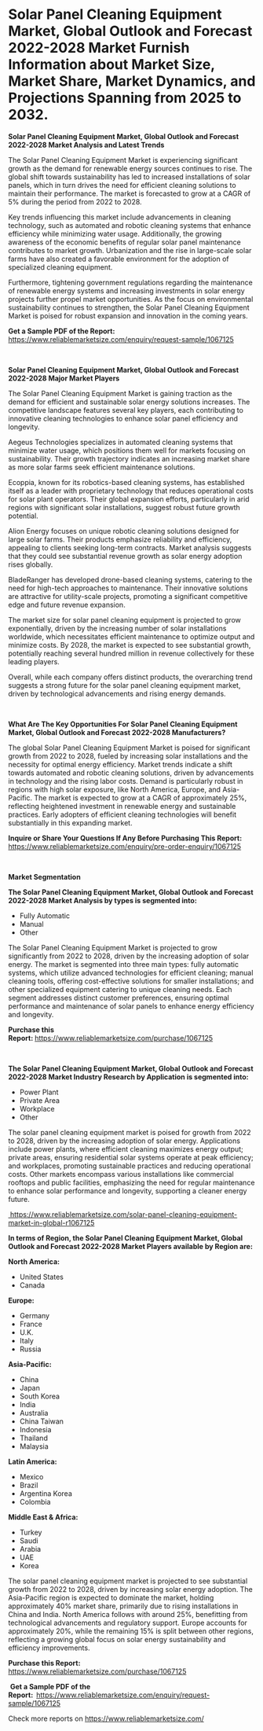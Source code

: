 <p><h1>Solar Panel Cleaning Equipment Market, Global Outlook and Forecast 2022-2028 Market Furnish Information about Market Size, Market Share, Market Dynamics, and Projections Spanning from 2025 to 2032.</h1></p><p><strong>Solar Panel Cleaning Equipment Market, Global Outlook and Forecast 2022-2028 Market Analysis and Latest Trends</strong></p>
<p><p>The Solar Panel Cleaning Equipment Market is experiencing significant growth as the demand for renewable energy sources continues to rise. The global shift towards sustainability has led to increased installations of solar panels, which in turn drives the need for efficient cleaning solutions to maintain their performance. The market is forecasted to grow at a CAGR of 5% during the period from 2022 to 2028. </p><p>Key trends influencing this market include advancements in cleaning technology, such as automated and robotic cleaning systems that enhance efficiency while minimizing water usage. Additionally, the growing awareness of the economic benefits of regular solar panel maintenance contributes to market growth. Urbanization and the rise in large-scale solar farms have also created a favorable environment for the adoption of specialized cleaning equipment. </p><p>Furthermore, tightening government regulations regarding the maintenance of renewable energy systems and increasing investments in solar energy projects further propel market opportunities. As the focus on environmental sustainability continues to strengthen, the Solar Panel Cleaning Equipment Market is poised for robust expansion and innovation in the coming years.</p></p>
<p><strong>Get a Sample PDF of the Report:&nbsp;</strong> <a href="https://www.reliablemarketsize.com/enquiry/request-sample/1067125?utm_campaign=3351&utm_medium=2&utm_source=Github&utm_content=ia&utm_term=21032025&utm_id=solar-panel-cleaning-equipment-market-global-outlook-and-forecast-2022-2028">https://www.reliablemarketsize.com/enquiry/request-sample/1067125</a></p>
<p>&nbsp;</p>
<p><strong>Solar Panel Cleaning Equipment Market, Global Outlook and Forecast 2022-2028 Major Market Players</strong></p>
<p><p>The Solar Panel Cleaning Equipment Market is gaining traction as the demand for efficient and sustainable solar energy solutions increases. The competitive landscape features several key players, each contributing to innovative cleaning technologies to enhance solar panel efficiency and longevity.</p><p>Aegeus Technologies specializes in automated cleaning systems that minimize water usage, which positions them well for markets focusing on sustainability. Their growth trajectory indicates an increasing market share as more solar farms seek efficient maintenance solutions.</p><p>Ecoppia, known for its robotics-based cleaning systems, has established itself as a leader with proprietary technology that reduces operational costs for solar plant operators. Their global expansion efforts, particularly in arid regions with significant solar installations, suggest robust future growth potential.</p><p>Alion Energy focuses on unique robotic cleaning solutions designed for large solar farms. Their products emphasize reliability and efficiency, appealing to clients seeking long-term contracts. Market analysis suggests that they could see substantial revenue growth as solar energy adoption rises globally.</p><p>BladeRanger has developed drone-based cleaning systems, catering to the need for high-tech approaches to maintenance. Their innovative solutions are attractive for utility-scale projects, promoting a significant competitive edge and future revenue expansion.</p><p>The market size for solar panel cleaning equipment is projected to grow exponentially, driven by the increasing number of solar installations worldwide, which necessitates efficient maintenance to optimize output and minimize costs. By 2028, the market is expected to see substantial growth, potentially reaching several hundred million in revenue collectively for these leading players.</p><p>Overall, while each company offers distinct products, the overarching trend suggests a strong future for the solar panel cleaning equipment market, driven by technological advancements and rising energy demands.</p></p>
<p>&nbsp;</p>
<p><strong>What Are The Key Opportunities For Solar Panel Cleaning Equipment Market, Global Outlook and Forecast 2022-2028 Manufacturers?</strong></p>
<p><p>The global Solar Panel Cleaning Equipment Market is poised for significant growth from 2022 to 2028, fueled by increasing solar installations and the necessity for optimal energy efficiency. Market trends indicate a shift towards automated and robotic cleaning solutions, driven by advancements in technology and the rising labor costs. Demand is particularly robust in regions with high solar exposure, like North America, Europe, and Asia-Pacific. The market is expected to grow at a CAGR of approximately 25%, reflecting heightened investment in renewable energy and sustainable practices. Early adopters of efficient cleaning technologies will benefit substantially in this expanding market.</p></p>
<p><strong>Inquire or Share Your Questions If Any Before Purchasing This Report:</strong> <a href="https://www.reliablemarketsize.com/enquiry/pre-order-enquiry/1067125?utm_campaign=3351&utm_medium=2&utm_source=Github&utm_content=ia&utm_term=21032025&utm_id=solar-panel-cleaning-equipment-market-global-outlook-and-forecast-2022-2028">https://www.reliablemarketsize.com/enquiry/pre-order-enquiry/1067125</a></p>
<p>&nbsp;</p>
<p><strong>Market Segmentation</strong></p>
<p><strong>The Solar Panel Cleaning Equipment Market, Global Outlook and Forecast 2022-2028 Market Analysis by types is segmented into:</strong></p>
<p><ul><li>Fully Automatic</li><li>Manual</li><li>Other</li></ul></p>
<p><p>The Solar Panel Cleaning Equipment Market is projected to grow significantly from 2022 to 2028, driven by the increasing adoption of solar energy. The market is segmented into three main types: fully automatic systems, which utilize advanced technologies for efficient cleaning; manual cleaning tools, offering cost-effective solutions for smaller installations; and other specialized equipment catering to unique cleaning needs. Each segment addresses distinct customer preferences, ensuring optimal performance and maintenance of solar panels to enhance energy efficiency and longevity.</p></p>
<p><strong>Purchase this Report:&nbsp;</strong><a href="https://www.reliablemarketsize.com/purchase/1067125?utm_campaign=3351&utm_medium=2&utm_source=Github&utm_content=ia&utm_term=21032025&utm_id=solar-panel-cleaning-equipment-market-global-outlook-and-forecast-2022-2028">https://www.reliablemarketsize.com/purchase/1067125</a></p>
<p>&nbsp;</p>
<p><strong>The Solar Panel Cleaning Equipment Market, Global Outlook and Forecast 2022-2028 Market Industry Research by Application is segmented into:</strong></p>
<p><ul><li>Power Plant</li><li>Private Area</li><li>Workplace</li><li>Other</li></ul></p>
<p><p>The solar panel cleaning equipment market is poised for growth from 2022 to 2028, driven by the increasing adoption of solar energy. Applications include power plants, where efficient cleaning maximizes energy output; private areas, ensuring residential solar systems operate at peak efficiency; and workplaces, promoting sustainable practices and reducing operational costs. Other markets encompass various installations like commercial rooftops and public facilities, emphasizing the need for regular maintenance to enhance solar performance and longevity, supporting a cleaner energy future.</p></p>
<p><a href="https://www.reliablemarketsize.com/solar-panel-cleaning-equipment-market-in-global-r1067125?utm_campaign=3351&utm_medium=2&utm_source=Github&utm_content=ia&utm_term=21032025&utm_id=solar-panel-cleaning-equipment-market-global-outlook-and-forecast-2022-2028">&nbsp;https://www.reliablemarketsize.com/solar-panel-cleaning-equipment-market-in-global-r1067125</a></p>
<p><strong>In terms of Region, the Solar Panel Cleaning Equipment Market, Global Outlook and Forecast 2022-2028 Market Players available by Region are:</strong></p>
<p>
    <p> <strong> North America: </strong>
        <ul>
            <li>United States</li>
            <li>Canada</li>
        </ul>
        </p> 
    <p> <strong> Europe: </strong>
        <ul>
            <li>Germany</li>
            <li>France</li>
            <li>U.K.</li>
            <li>Italy</li>
            <li>Russia</li>
        </ul>
        </p> 
    <p> <strong> Asia-Pacific: </strong>
        <ul>
            <li>China</li>
            <li>Japan</li>
            <li>South Korea</li>
            <li>India</li>
            <li>Australia</li>
            <li>China Taiwan</li>
            <li>Indonesia</li>
            <li>Thailand</li>
            <li>Malaysia</li>
        </ul>
        </p> 
    <p> <strong> Latin America: </strong>
        <ul>
            <li>Mexico</li>
            <li>Brazil</li>
            <li>Argentina Korea</li>
            <li>Colombia</li>
        </ul>
        </p> 
    <p> <strong> Middle East & Africa: </strong>
        <ul>
            <li>Turkey</li>
            <li>Saudi</li>
            <li>Arabia</li>
            <li>UAE</li>
            <li>Korea</li>
        </ul>
    </p>
    </p>
<p><p>The solar panel cleaning equipment market is projected to see substantial growth from 2022 to 2028, driven by increasing solar energy adoption. The Asia-Pacific region is expected to dominate the market, holding approximately 40% market share, primarily due to rising installations in China and India. North America follows with around 25%, benefitting from technological advancements and regulatory support. Europe accounts for approximately 20%, while the remaining 15% is split between other regions, reflecting a growing global focus on solar energy sustainability and efficiency improvements.</p></p>
<p><strong>Purchase this Report: </strong><a href="https://www.reliablemarketsize.com/purchase/1067125?utm_campaign=3351&utm_medium=2&utm_source=Github&utm_content=ia&utm_term=21032025&utm_id=solar-panel-cleaning-equipment-market-global-outlook-and-forecast-2022-2028">https://www.reliablemarketsize.com/purchase/1067125</a></p>
<p>&nbsp;<strong>Get a Sample PDF of the Report:&nbsp;&nbsp;</strong><a href="https://www.reliablemarketsize.com/enquiry/request-sample/1067125?utm_campaign=3351&utm_medium=2&utm_source=Github&utm_content=ia&utm_term=21032025&utm_id=solar-panel-cleaning-equipment-market-global-outlook-and-forecast-2022-2028">https://www.reliablemarketsize.com/enquiry/request-sample/1067125</a></p>
<p><strong></strong></p>
<p>Check more reports on <a href="https://www.reliablemarketsize.com/?utm_campaign=3351&utm_medium=2&utm_source=Github&utm_content=ia&utm_term=21032025&utm_id=solar-panel-cleaning-equipment-market-global-outlook-and-forecast-2022-2028">https://www.reliablemarketsize.com/</a></p>